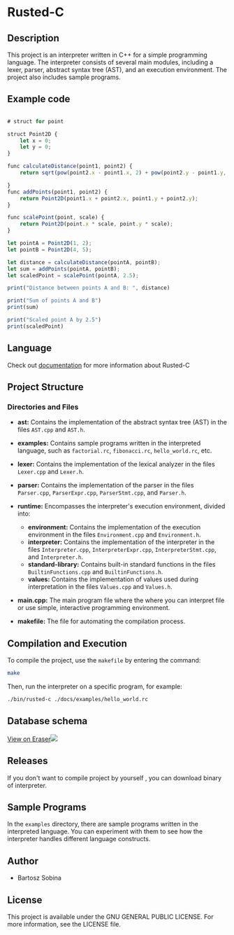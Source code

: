 # Rusted-C

## Description

This project is an interpreter written in C++ for a simple programming language.
The interpreter consists of several main modules, including a lexer, parser, abstract syntax tree (AST), and an execution environment.
The project also includes sample programs.

## Example code

```javascript

# struct for point

struct Point2D {
    let x = 0;
    let y = 0;
}

func calculateDistance(point1, point2) {
    return sqrt(pow(point2.x - point1.x, 2) + pow(point2.y - point1.y, 2));

}
func addPoints(point1, point2) {
    return Point2D(point1.x + point2.x, point1.y + point2.y);
}

func scalePoint(point, scale) {
    return Point2D(point.x * scale, point.y * scale);
}

let pointA = Point2D(1, 2);
let pointB = Point2D(4, 5);

let distance = calculateDistance(pointA, pointB);
let sum = addPoints(pointA, pointB);
let scaledPoint = scalePoint(pointA, 2.5);

print("Distance between points A and B: ", distance)

print("Sum of points A and B")
print(sum)

print("Scaled point A by 2.5")
print(scaledPoint)

```

## Language

Check out [documentation](./docs/DOCS.md) for more information about Rusted-C

## Project Structure

### Directories and Files

- **ast:** Contains the implementation of the abstract syntax tree (AST) in the files `AST.cpp` and `AST.h`.
- **examples:** Contains sample programs written in the interpreted language, such as `factorial.rc`, `fibonacci.rc`, `hello_world.rc`, etc.
- **lexer:** Contains the implementation of the lexical analyzer in the files `Lexer.cpp` and `Lexer.h`.

- **parser:** Contains the implementation of the parser in the files `Parser.cpp`, `ParserExpr.cpp`, `ParserStmt.cpp`, and `Parser.h`.

- **runtime:** Encompasses the interpreter's execution environment, divided into:

  - **environment:** Contains the implementation of the execution environment in the files `Environment.cpp` and `Environment.h`.
  - **interpreter:** Contains the implementation of the interpreter in the files `Interpreter.cpp`, `InterpreterExpr.cpp`, `InterpreterStmt.cpp`, and `Interpreter.h`.
  - **standard-library:** Contains built-in standard functions in the files `BuiltinFunctions.cpp` and `BuiltinFunctions.h`.
  - **values:** Contains the implementation of values used during interpretation in the files `Values.cpp` and `Values.h`.

- **main.cpp:** The main program file where the where you can interpret file or use simple, interactive programming environment.

- **makefile:** The file for automating the compilation process.

## Compilation and Execution

To compile the project, use the `makefile` by entering the command:

```bash
make
```

Then, run the interpreter on a specific program, for example:

```bash
./bin/rusted-c ./docs/examples/hello_world.rc
```

## Database schema

[View on Eraser![](https://app.eraser.io/workspace/nrWL7B6P3bva4eyQud2i/preview?elements=VifTgxVz9uevyVL68GwRug&type=embed)](https://app.eraser.io/workspace/nrWL7B6P3bva4eyQud2i?elements=VifTgxVz9uevyVL68GwRug)

## Releases

If you don't want to compile project by yourself , you can download binary of interpreter.

## Sample Programs

In the `examples` directory, there are sample programs written in the interpreted language. You can experiment with them to see how the interpreter handles different language constructs.

## Author

- Bartosz Sobina

## License

This project is available under the GNU GENERAL PUBLIC LICENSE. For more information, see the LICENSE file.
